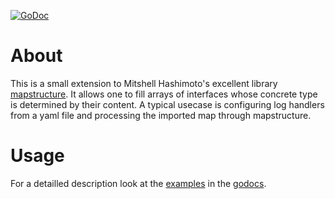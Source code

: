 [![GoDoc](https://godoc.org/github.com/gernoteger/mapstructure-hooks?status.svg)](https://godoc.org/github.com/gernoteger/mapstructure-hooks)

# About

This is a small extension to Mitshell Hashimoto's excellent library [mapstructure](https://github.com/mitchellh/mapstructure).
It allows one to fill arrays of interfaces whose concrete type is determined by their content. A typical usecase is configuring 
log handlers from a yaml file and processing the imported map through mapstructure.

# Usage

For a detailled description look at the [examples](https://godoc.org/github.com/gernoteger/mapstructure-hooks#example-Decode) 
in the [godocs](https://godoc.org/github.com/gernoteger/mapstructure-hooks).